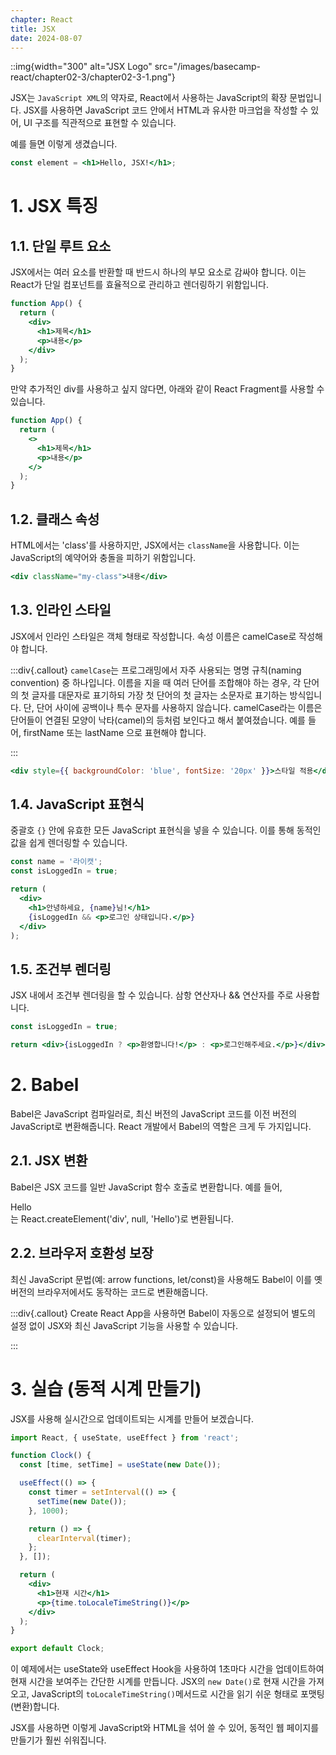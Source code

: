```yaml
---
chapter: React
title: JSX
date: 2024-08-07
---
```


::img{width="300" alt="JSX Logo" src="/images/basecamp-react/chapter02-3/chapter02-3-1.png"}

JSX는 `JavaScript XML`의 약자로, React에서 사용하는 JavaScript의 확장 문법입니다. JSX를 사용하면 JavaScript 코드 안에서 HTML과 유사한 마크업을 작성할 수 있어, UI 구조를 직관적으로 표현할 수 있습니다.

예를 들면 이렇게 생겼습니다.

```jsx
const element = <h1>Hello, JSX!</h1>;
```

# 1. JSX 특징

## 1.1. 단일 루트 요소

JSX에서는 여러 요소를 반환할 때 반드시 하나의 부모 요소로 감싸야 합니다. 이는 React가 단일 컴포넌트를 효율적으로 관리하고 렌더링하기 위함입니다.

```jsx
function App() {
  return (
    <div>
      <h1>제목</h1>
      <p>내용</p>
    </div>
  );
}
```

만약 추가적인 div를 사용하고 싶지 않다면, 아래와 같이 React Fragment를 사용할 수 있습니다.

```jsx
function App() {
  return (
    <>
      <h1>제목</h1>
      <p>내용</p>
    </>
  );
}
```

## 1.2. 클래스 속성

HTML에서는 'class'를 사용하지만, JSX에서는 `className`을 사용합니다. 이는 JavaScript의 예약어와 충돌을 피하기 위함입니다.

```jsx
<div className="my-class">내용</div>
```

## 1.3. 인라인 스타일

JSX에서 인라인 스타일은 객체 형태로 작성합니다. 속성 이름은 camelCase로 작성해야 합니다.

:::div{.callout}
`camelCase`는 프로그래밍에서 자주 사용되는 명명 규칙(naming convention) 중 하나입니다. 이름을 지을 때 여러 단어를 조합해야 하는 경우, 각 단어의 첫 글자를 대문자로 표기하되 가장 첫 단어의 첫 글자는 소문자로 표기하는 방식입니다. 단, 단어 사이에 공백이나 특수 문자를 사용하지 않습니다. camelCase라는 이름은 단어들이 연결된 모양이 낙타(camel)의 등처럼 보인다고 해서 붙여졌습니다. 예를 들어, firstName 또는 lastName 으로 표현해야 합니다.

:::

```jsx
<div style={{ backgroundColor: 'blue', fontSize: '20px' }}>스타일 적용</div>
```

## 1.4. JavaScript 표현식

중괄호 `{}` 안에 유효한 모든 JavaScript 표현식을 넣을 수 있습니다. 이를 통해 동적인 값을 쉽게 렌더링할 수 있습니다.

```jsx
const name = '라이캣';
const isLoggedIn = true;

return (
  <div>
    <h1>안녕하세요, {name}님!</h1>
    {isLoggedIn && <p>로그인 상태입니다.</p>}
  </div>
);
```

## 1.5. 조건부 렌더링

JSX 내에서 조건부 렌더링을 할 수 있습니다. 삼항 연산자나 && 연산자를 주로 사용합니다.

```jsx
const isLoggedIn = true;

return <div>{isLoggedIn ? <p>환영합니다!</p> : <p>로그인해주세요.</p>}</div>;
```

# 2. Babel

Babel은 JavaScript 컴파일러로, 최신 버전의 JavaScript 코드를 이전 버전의 JavaScript로 변환해줍니다. React 개발에서 Babel의 역할은 크게 두 가지입니다.

## 2.1. JSX 변환

Babel은 JSX 코드를 일반 JavaScript 함수 호출로 변환합니다. 예를 들어, <div>Hello</div>는 React.createElement('div', null, 'Hello')로 변환됩니다.

## 2.2. 브라우저 호환성 보장

최신 JavaScript 문법(예: arrow functions, let/const)을 사용해도 Babel이 이를 옛 버전의 브라우저에서도 동작하는 코드로 변환해줍니다.

:::div{.callout}
Create React App을 사용하면 Babel이 자동으로 설정되어 별도의 설정 없이 JSX와 최신 JavaScript 기능을 사용할 수 있습니다.

:::

# 3. 실습 (동적 시계 만들기)

JSX를 사용해 실시간으로 업데이트되는 시계를 만들어 보겠습니다.

```jsx
import React, { useState, useEffect } from 'react';

function Clock() {
  const [time, setTime] = useState(new Date());

  useEffect(() => {
    const timer = setInterval(() => {
      setTime(new Date());
    }, 1000);

    return () => {
      clearInterval(timer);
    };
  }, []);

  return (
    <div>
      <h1>현재 시간</h1>
      <p>{time.toLocaleTimeString()}</p>
    </div>
  );
}

export default Clock;
```

이 예제에서는 useState와 useEffect Hook을 사용하여 1초마다 시간을 업데이트하여 현재 시간을 보여주는 간단한 시계를 만듭니다. JSX의 `new Date()`로 현재 시간을 가져오고, JavaScript의 `toLocaleTimeString()`메서드로 시간을 읽기 쉬운 형태로 포맷팅(변환)합니다.

JSX를 사용하면 이렇게 JavaScript와 HTML을 섞어 쓸 수 있어, 동적인 웹 페이지를 만들기가 훨씬 쉬워집니다.

